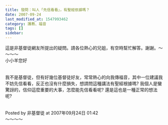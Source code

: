 ```yaml
---
title: 發問：叫人「先信看看」，有聖經依據嗎？
date: 2007-09-24
last_modified_at: 1547993462
category: 護教、福音
tags: []
sidebar: 
---
```


<p>這是非基督徒網友所提出的疑問。請各位熱心的兄姐，有空時幫忙解答。謝謝。<!--more-->～～～～<br/>小小羊您好<br/><br/><br/>我不是基督徒，但有好幾位基督徒好友，常常熱心的向我傳福音，其中一位建議我不妨先信看看，反正也沒有什麼損失，想請問這種講法有聖經根據嗎? 我個人是蠻驚訝的，信仰這麼重要的大事，怎麼能先信看看呢? 還是這也是一種正常的想法呢?<br/><br/><br/>Posted by 非基督徒 at 2007年09月24日 01:42 <br/>～～～～<br/><br/><br/><br/></p><p> </p><br/>